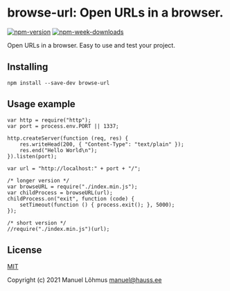 # browse-url: Open URLs in a browser.

[![npm-version](https://badgen.net/npm/v/browse-url)](https://www.npmjs.com/package/browse-url)
[![npm-week-downloads](https://badgen.net/npm/dw/browse-url)](https://www.npmjs.com/package/browse-url)

Open URLs in a browser. Easy to use and test your project.

## Installing

`npm install --save-dev browse-url`

## Usage example

```js"use strict";
var http = require("http");
var port = process.env.PORT || 1337;

http.createServer(function (req, res) {
    res.writeHead(200, { "Content-Type": "text/plain" });
    res.end("Hello World\n");
}).listen(port);

var url = "http://localhost:" + port + "/";

/* longer version */
var browseURL = require("./index.min.js");
var childProcess = browseURL(url);
childProcess.on("exit", function (code) {
    setTimeout(function () { process.exit(); }, 5000);
});

/* short version */
//require("./index.min.js")(url);
```

## License

[MIT](LICENSE)

Copyright (c) 2021 Manuel L&otilde;hmus <manuel@hauss.ee>


